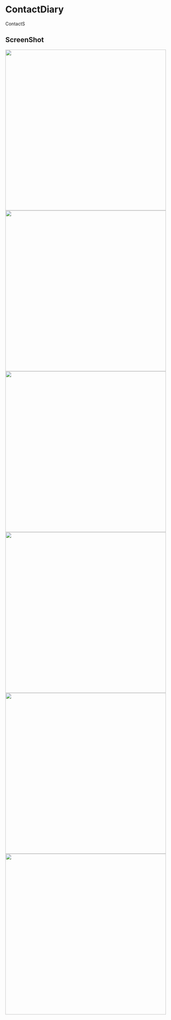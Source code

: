 # ContactDiary

ContactS

## ScreenShot

<img src = "https://user-images.githubusercontent.com/122794880/213916389-d65e943f-8c48-400f-8ddb-266ad5af35ea.jpeg" height="500px"/>
<img src = "https://user-images.githubusercontent.com/122794880/213916464-3a83e39f-ee31-4a73-95ed-fba7073b1642.jpeg" height="500px"/>
<img src = "https://user-images.githubusercontent.com/122794880/213916373-3e42627c-3487-445f-bac7-16b1a896685c.jpeg" height="500px"/>
<img src = "https://user-images.githubusercontent.com/122794880/213916371-b59ac98f-bb83-4246-8ad0-10b018c68510.jpeg" height="500px"/>
<img src = "https://user-images.githubusercontent.com/122794880/213916377-0c857796-816c-43c6-8168-ccfb5f74c40f.jpeg" height="500px"/>
<img src = "https://user-images.githubusercontent.com/122794880/213916368-0c041731-25a9-438a-8749-99f6ae0d7085.jpeg" height="500px"/>
